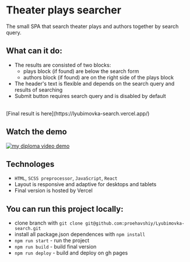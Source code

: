 # Theater plays searcher
The small SPA that search theater plays and authors together by search query.

## What can it do:
* The results are consisted of two blocks:
    + plays block (if found) are below the search form
    + authors block (if found) are on the right side of the plays block
* The header's text is flexible and depends on the search query and results of searching
* Submit button requires search query and is disabled by default
<br /> 
[Final result is here](https://lyubimovka-search.vercel.app/)

## Watch the demo
[![my diploma video demo](https://i9.ytimg.com/vi/XHSq15xre5Q/mq2.jpg?sqp=CJzhnZEG&rs=AOn4CLBYc3qTfzvCGl5b2Iy2Nev-BjI2yA)](https://youtu.be/XHSq15xre5Q)

## Technologes
* `HTML`, `SCSS preprocessor`, `JavaScript`, `React`
* Layout is responsive and adaptive for desktops and tablets
* Final version is hosted by Vercel

## You can run this project locally:
* clone branch with `git clone git@github.com:proehavshiy/Lyubimovka-search.git`
* install all package.json dependences with `npm install`
* `npm run start` - run the project
* `npm run build` - build final version
* `npm run deploy` - build and deploy on gh pages